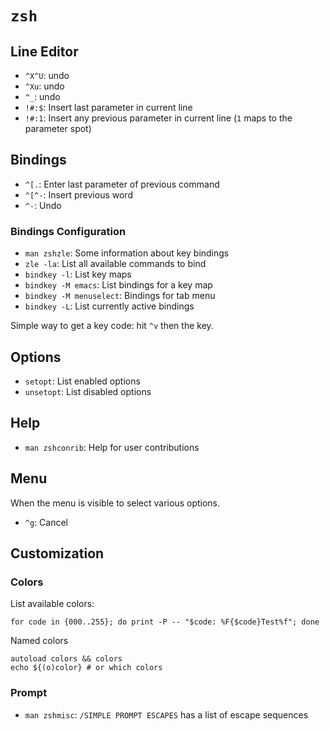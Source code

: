 # `zsh`

## Line Editor

* `^X^U`: undo
* `^Xu`: undo
* `^_`: undo
* `!#:$`: Insert last parameter in current line
* `!#:1`: Insert any previous parameter in current line (`1` maps to the parameter spot)

## Bindings

* `^[.`: Enter last parameter of previous command
* `^[^-`: Insert previous word
* `^-`: Undo

### Bindings Configuration

* `man zshzle`: Some information about key bindings
* `zle -la`: List all available commands to bind
* `bindkey -l`: List key maps
* `bindkey -M emacs`: List bindings for a key map
* `bindkey -M menuselect`: Bindings for tab menu
* `bindkey -L`: List currently active bindings

Simple way to get a key code: hit `^v` then the key.

## Options

* `setopt`: List enabled options
* `unsetopt`: List disabled options

## Help

* `man zshconrib`: Help for user contributions

## Menu

When the menu is visible to select various options.

- `^g`: Cancel

## Customization

### Colors

List available colors:

	for code in {000..255}; do print -P -- "$code: %F{$code}Test%f"; done

Named colors

	autoload colors && colors
	echo ${(o)color} # or which colors

### Prompt

* `man zshmisc`: `/SIMPLE PROMPT ESCAPES` has a list of escape sequences
